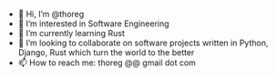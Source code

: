 - 👋 Hi, I’m @thoreg
- 👀 I’m interested in Software Engineering
- 🌱 I’m currently learning Rust
- 💞️ I’m looking to collaborate on software projects written in Python, Django, Rust which turn the world to the better
- 📫 How to reach me: thoreg @@ gmail dot com
